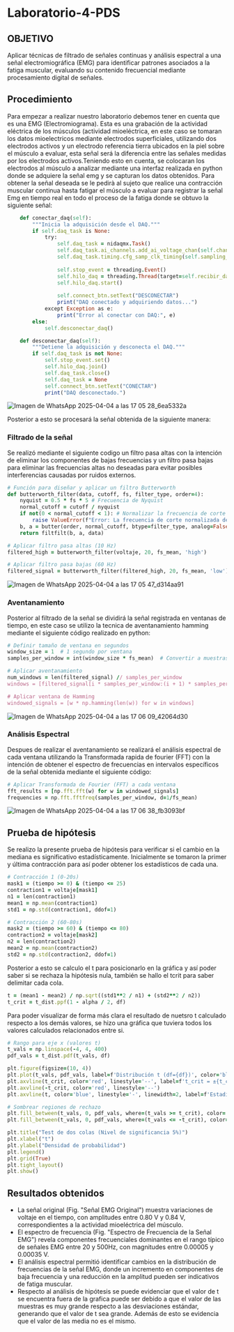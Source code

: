 # Laboratorio-4-PDS
## OBJETIVO
Aplicar técnicas de filtrado de señales continuas y análisis espectral a una señal electromiográfica (EMG) para identificar patrones asociados a la fatiga muscular, evaluando su contenido frecuencial mediante procesamiento digital de señales.
## Procedimiento
Para empezar a realizar nuestro laboratorio debemos tener en cuenta que es una EMG (Electromiograma). Esta es una grabación de la actividad eléctrica de los músculos (actividad mioeléctrica, en este caso se tomaran los datos mioelectricos mediante electrodos superficiales, utilizando dos electrodos activos y un electrodo referencia tierra ubicados en la piel sobre el músculo a evaluar, esta señal será la diferencia entre las señales medidas por los electrodos activos.Teniendo esto en cuenta, se colocaran los electrodos al músculo a analizar mediante una interfaz realizada en python donde se adquiere la señal emg y se capturan los datos obtenidos. Para obtener la señal deseada se le pedirà al sujeto que realice una contracción muscular continua hasta fatigar el músculo a evaluar para registrar la señal Emg en tiempo real en todo el proceso de la fatiga donde se obtuvo la siguiente señal:
```ruby
    def conectar_daq(self):
        """Inicia la adquisición desde el DAQ."""
        if self.daq_task is None:
            try:
                self.daq_task = nidaqmx.Task()
                self.daq_task.ai_channels.add_ai_voltage_chan(self.channel)
                self.daq_task.timing.cfg_samp_clk_timing(self.sampling_rate, sample_mode=AcquisitionType.CONTINUOUS)
                
                self.stop_event = threading.Event()
                self.hilo_daq = threading.Thread(target=self.recibir_datos)
                self.hilo_daq.start()
                
                self.connect_btn.setText("DESCONECTAR")
                print("DAQ conectado y adquiriendo datos...")
            except Exception as e:
                print("Error al conectar con DAQ:", e)
        else:
            self.desconectar_daq()

    def desconectar_daq(self):
        """Detiene la adquisición y desconecta el DAQ."""
        if self.daq_task is not None:
            self.stop_event.set()
            self.hilo_daq.join()
            self.daq_task.close()
            self.daq_task = None
            self.connect_btn.setText("CONECTAR")
            print("DAQ desconectado.")
```
![Imagen de WhatsApp 2025-04-04 a las 17 05 28_6ea5332a](https://github.com/user-attachments/assets/89cabc90-b14f-4c3c-b3a3-4ca1a3dfca8f)

Posterior a esto se procesará la señal obtenida de la siguiente manera:
### Filtrado de la señal
Se realizó mediante el siguiente codigo un filtro pasa altas con la intención de eliminar los componentes de bajas frecuencias y un filtro pasa bajas para eliminar las frecuencias altas no deseadas para evitar posibles interferencias causadas por ruidos externos.
```ruby
# Función para diseñar y aplicar un filtro Butterworth
def butterworth_filter(data, cutoff, fs, filter_type, order=4):
    nyquist = 0.5 * fs * 5 # Frecuencia de Nyquist
    normal_cutoff = cutoff / nyquist
    if not(0 < normal_cutoff < 1): # Normalizar la frecuencia de corte
        raise ValueError(f"Error: La frecuencia de corte normalizada debe ser un valor entre 0 y 1. Valor actual:{normal_cutoff}")
    b, a = butter(order, normal_cutoff, btype=filter_type, analog=False)
    return filtfilt(b, a, data)

# Aplicar filtro pasa altas (10 Hz)
filtered_high = butterworth_filter(voltaje, 20, fs_mean, 'high')

# Aplicar filtro pasa bajas (60 Hz)
filtered_signal = butterworth_filter(filtered_high, 20, fs_mean, 'low')
```
![Imagen de WhatsApp 2025-04-04 a las 17 05 47_d314aa91](https://github.com/user-attachments/assets/901fc222-9c4f-4533-8ceb-4c04e34b07ae)

### Aventanamiento
Posterior al filtrado de la señal se dividirá la señal registrada en ventanas de tiempo, en este caso se utilizo la tecnica de aventanamiento hamming mediante el siguiente código realizado en python:
```ruby
# Definir tamaño de ventana en segundos
window_size = 1  # 1 segundo por ventana
samples_per_window = int(window_size * fs_mean)  # Convertir a muestras

# Aplicar aventanamiento
num_windows = len(filtered_signal) // samples_per_window
windows = [filtered_signal[i * samples_per_window:(i + 1) * samples_per_window] for i in range(num_windows)]

# Aplicar ventana de Hamming
windowed_signals = [w * np.hamming(len(w)) for w in windows]
```
![Imagen de WhatsApp 2025-04-04 a las 17 06 09_42064d30](https://github.com/user-attachments/assets/a84f1096-dcc6-48ee-ae4e-900eaa23eb63)

### Análisis Espectral
Despues de realizar el aventanamiento se realizará el análisis espectral de cada ventana utilizando la Transformada rapida de fourier (FFT) con la intención de obtener el espectro de frecuencias en intervalos específicos de la señal obtenida mediante el siguiente código:
```ruby
# Aplicar Transformada de Fourier (FFT) a cada ventana
fft_results = [np.fft.fft(w) for w in windowed_signals]
frequencies = np.fft.fftfreq(samples_per_window, d=1/fs_mean)
```
![Imagen de WhatsApp 2025-04-04 a las 17 06 38_fb3093bf](https://github.com/user-attachments/assets/4dd12541-c2a5-412b-b1a0-43e7b39db01e)

## Prueba de hipótesis
Se realizo la presente prueba de hipótesis para verificar si el cambio en la mediana es significativo estadísticamente.
Inicialmente se tomaron la primer y última contracción para así poder obtener los estadísticos de cada una. 
```ruby
# Contracción 1 (0-20s)
mask1 = (tiempo >= 0) & (tiempo <= 25)
contraction1 = voltaje[mask1]
n1 = len(contraction1)
mean1 = np.mean(contraction1)
std1 = np.std(contraction1, ddof=1)

# Contracción 2 (60-80s)
mask2 = (tiempo >= 60) & (tiempo <= 80)
contraction2 = voltaje[mask2]
n2 = len(contraction2)
mean2 = np.mean(contraction2)
std2 = np.std(contraction2, ddof=1)
```
Posterior a esto se calculo el t para posicionarlo en la gráfica y así poder saber si se rechaza la hipótesis nula, también se hallo el tcrit para saber delimitar cada cola.
```ruby
t = (mean1 - mean2) / np.sqrt((std1**2 / n1) + (std2**2 / n2))
t_crit = t_dist.ppf(1 - alpha / 2, df)
```
Para poder visualizar de forma más clara el resultado de nuetsro t calculado respecto a los demás valores, se hizo una gráfica que tuviera todos los valores calculados relacionados entre si. 
```ruby
# Rango para eje x (valores t)
t_vals = np.linspace(-4, 4, 400)
pdf_vals = t_dist.pdf(t_vals, df)

plt.figure(figsize=(10, 4))
plt.plot(t_vals, pdf_vals, label=f'Distribución t (df={df})', color='black')
plt.axvline(t_crit, color='red', linestyle='--', label=f't_crit = ±{t_crit:.2f}')
plt.axvline(-t_crit, color='red', linestyle='--')
plt.axvline(t, color='blue', linestyle='-', linewidth=2, label=f'Estadístico t = {t:.2f}')

# Sombrear regiones de rechazo
plt.fill_between(t_vals, 0, pdf_vals, where=(t_vals >= t_crit), color='red', alpha=0.2)
plt.fill_between(t_vals, 0, pdf_vals, where=(t_vals <= -t_crit), color='red', alpha=0.2)

plt.title("Test de dos colas (Nivel de significancia 5%)")
plt.xlabel("t")
plt.ylabel("Densidad de probabilidad")
plt.legend()
plt.grid(True)
plt.tight_layout()
plt.show()
```
## Resultados obtenidos
* La señal original (Fig. "Señal EMG Original") muestra variaciones de voltaje en el tiempo, con amplitudes entre 0.80 V y 0.84 V, correspondientes a la actividad mioeléctrica del músculo.
* El espectro de frecuencia (Fig. "Espectro de Frecuencia de la Señal EMG") revela componentes frecuenciales dominantes en el rango típico de señales EMG entre 20 y 500Hz, con magnitudes entre 0.00005 y 0.00035 V.
* El análisis espectral permitió identificar cambios en la distribución de frecuencias de la señal EMG, donde un incremento en componentes de baja frecuencia y una reducción en la amplitud pueden ser indicativos de fatiga muscular.
* Respecto al análisis de hipótesis se puede evidenciar que el valor de t se encuentra fuera de la grafica puede ser debido a que el valor de las muestras es muy grande respecto a las desviaciones estándar, generando que el valor de t sea grande. Además de esto se evidencia que el valor de las media no es el mismo. 

